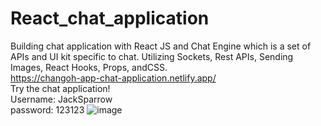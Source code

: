 # React_chat_application
Building chat application with React JS and Chat Engine which is a set of APIs and UI kit specific to chat.
Utilizing Sockets, Rest APIs, Sending Images, React Hooks, Props, andCSS.
<br>
https://changoh-app-chat-application.netlify.app/
<br>
Try the chat application!
<br>
Username: JackSparrow
<br>
password: 123123
![image](https://user-images.githubusercontent.com/47607919/132439348-b934bd6d-e436-46e5-9ba3-cc251e8db673.png)
